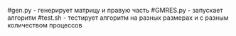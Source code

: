 #gen.py - генерирует матрицу и правую часть 
#GMRES.py - запускает алгоритм
#test.sh - тестирует алгоритм на разных размерах и с разным количеством процессов


